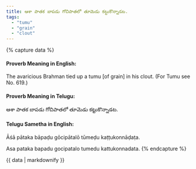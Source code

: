 ```yaml
---
title: ఆశా పాతక బాపడు గోచిపాతలో తూమెడు కట్టుకొన్నాడట.
tags:
  - "tumu"
  - "grain"
  - "clout"
---
```


{% capture data %}
#### Proverb Meaning in English:
The avaricious Brahman tied up a tumu [of grain] in his clout.
(For Tumu see No. 619.)

#### Proverb Meaning in Telugu:
ఆశా పాతక బాపడు గోచిపాతలో తూమెడు కట్టుకొన్నాడట.

#### Telugu Sametha in English:
Āśā pātaka bāpaḍu gōcipātalō tūmeḍu kaṭṭukonnāḍaṭa.

Asa pataka bapadu gocipatalo tumedu kattukonnadata.
{% endcapture %}

{{ data | markdownify }}

